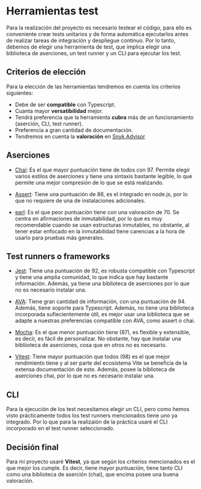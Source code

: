 # Herramientas test

Para la realización del proyecto es necesario testear el código, para ello es conveniente crear tests unitarios y de forma automática ejecutarlos antes de realizar tareas de integración y despliegue continuo. Por lo tanto, debemos de elegir una herramienta de test, que implica elegir una biblioteca de aserciones, un test runner y un CLI para ejecutar los test.

## Criterios de elección

Para la elección de las herramientas tendremos en cuenta los criterios siguientes:
+ Debe de ser **compatible** con Typescript.
+ Cuanta mayor **versatibilidad** mejor.
+ Tendrá preferencia que la herramienta **cubra** más de un funcionamiento (aserción, CLI, test runner).
+ Preferencia a gran cantidad de documentación.
+ Tendremos en cuenta la **valoración** en [Snyk Advisor](https://snyk.io/advisor)

## Aserciones

+ [Chai](https://www.chaijs.com/): Es el que mayor puntuación tiene de todos con 97. Permite elegir varios estilos de aserciones y tiene una sintaxis bastante legible, lo que permite una mejor compresión de lo que se está realizando.

+ [Assert](https://nodejs.org/api/assert.html): Tiene una puntuación de 86, es el integrado en node.js, por lo que no requiere de una de instalaciones adicionales.

+ [earl](https://earl.fun/): Es el que peor puntuación tiene con una valoración de 70. Se centra en afirmaciones de inmutabilidad, por lo que es muy recomendable cuando se usan estructuras inmutables, no obstante, al tener estar enfocado en la inmutabilidad tiene carencias a la hora de usarlo para pruebas más generales.

## Test runners o frameworks

+ [Jest](https://jestjs.io/): Tiene una puntuación de 92, es robusta compatible con Typescript y tiene una amplia comunidad, lo que indica que hay bastante información. Además, ya tiene una biblioteca de aserciones por lo que no es necesario instalar una.

+ [AVA](https://nestjs.com/): Tiene gran cantidad de información, con una puntuación de 94. Además, tiene soporte para Typescript. Además, no tiene una biblioteca incorporada sufiecientemente útil, es mejor usar una biblioteca que se adapte a nuestras preferencias compatible con AVA, como assert o chai.

+ [Mocha](https://mochajs.org/): Es el que menor puntuación tiene (87), es flexible y extensible, es decir, es fácil de personalizar. No obstante, hay que instalar una bibliioteca de aserciones, cosa que en otros no es necesario.

+ [Vitest](https://vitest.dev/): Tiene mayor puntuación que todos (98) es el que mejor rendimiento tiene y al ser parte del ecosistema Vite se beneficia de la extensa documentación de este. Además, posee la biblioteca de aserciones chai, por lo que no es necesario instalar una.

## CLI

Para la ejecución de los test necesitamos elegir un CLI, pero como hemos visto prácticamente todos los test runners mencionados tiene uno ya integrado. Por lo que para la realizaión de la práctica usaré el CLI incorporado en el test runner seleccionado.

## Decisión final

Para mi proyecto usaré **Vitest**, ya que según los criterios mencionados es el que mejor los cumple. Es decir, tiene mayor puntuación, tiene tanto CLI como una biblioteca de aserción (chai), que encima posee una buena valoración.